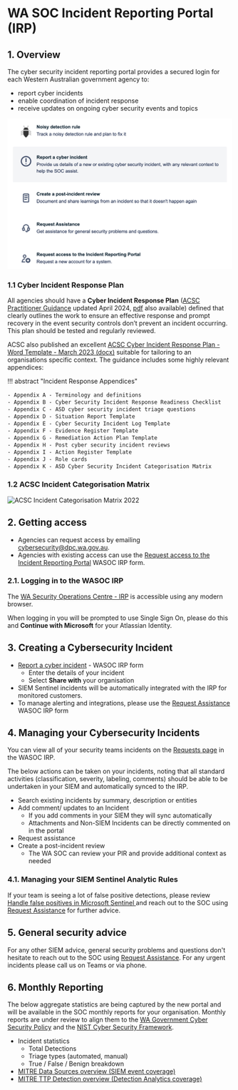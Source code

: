 # WA SOC Incident Reporting Portal (IRP)

## 1. Overview

The cyber security incident reporting portal provides a secured login for each Western Australian government agency to:

- report cyber incidents
- enable coordination of incident response
- receive updates on ongoing cyber security events and topics

<img width="700" alt="Portal Overview" src="../../images/portal-overview.png">

### 1.1 Cyber Incident Response Plan

All agencies should have a **Cyber Incident Response Plan** ([ACSC Practitioner Guidance](https://www.cyber.gov.au/resources-business-and-government/governance-and-user-education/incident-response/cyber-security-incident-response-planning-practitioner-guidance) updated April 2024, [pdf](https://www.cyber.gov.au/sites/default/files/2024-04/PROTECT%20-%20Cyber%20Security%20Incident%20Response%20Planning%20-%20Practitioner%20Guidance%20%28April%202024%29.pdf) also available) defined that clearly outlines the work to ensure an effective response and prompt recovery in the event security controls don’t prevent an incident occurring. This plan should be tested and regularly reviewed.

ACSC also published an excellent [ACSC Cyber Incident Response Plan - Word Template - March 2023 (docx)](https://www.cyber.gov.au/sites/default/files/2023-03/ACSC-Cyber-Incident-Response-Plan-Template.docx) suitable for tailoring to an organisations specific context. The guidance includes some highly relevant appendices:

!!! abstract "Incident Response Appendices"

    - Appendix A - Terminology and definitions
    - Appendix B - Cyber Security Incident Response Readiness Checklist
    - Appendix C - ASD cyber security incident triage questions
    - Appendix D - Situation Report Template
    - Appendix E - Cyber Security Incident Log Template
    - Appendix F - Evidence Register Template
    - Appendix G - Remediation Action Plan Template
    - Appendix H - Post cyber security incident reviews
    - Appendix I - Action Register Template
    - Appendix J - Role cards
    - Appendix K - ASD Cyber Security Incident Categorisation Matrix

### 1.2 ACSC Incident Categorisation Matrix

<img width="700" alt="ACSC Incident Categorisation Matrix 2022" src="https://www.cyber.gov.au/sites/default/files/2024-04/Cyber%20Security%20Incident%20Response%20Planning%20Image%204.png">

## 2. Getting access

- Agencies can request access by emailing [cybersecurity@dpc.wa.gov.au](mailto:cybersecurity@dpc.wa.gov.au).
- Agencies with existing access can use the [Request access to the Incident Reporting Portal](https://wasoc.atlassian.net/servicedesk/customer/portal/2/group/1/create/8) WASOC IRP form.

### 2.1. Logging in to the WASOC IRP

The [WA Security Operations Centre - IRP](https://wasoc.atlassian.net/servicedesk/customer/portals "https://wasoc.atlassian.net/servicedesk/customer/portals") is accessible using any modern browser.

When logging in you will be prompted to use Single Sign On, please do this and **Continue with Microsoft** for your Atlassian Identity.

## 3. Creating a Cybersecurity Incident

- [Report a cyber incident](https://wasoc.atlassian.net/servicedesk/customer/portal/2/group/1/create/19) - WASOC IRP form
    - Enter the details of your incident
    - Select **Share with** your organisation
- SIEM Sentinel incidents will be automatically integrated with the IRP for monitored customers.
- To manage alerting and integrations, please use the [Request Assistance](https://wasoc.atlassian.net/servicedesk/customer/portal/2/group/1/create/1) WASOC IRP form

## 4. Managing your Cybersecurity Incidents

You can view all of your security teams incidents on the [Requests page](https://wasoc.atlassian.net/servicedesk/customer/user/requests?page=1&reporter=all) in the WASOC IRP.

The below actions can be taken on your incidents, noting that all standard activities (classification, severity, labeling, comments) should be able to be undertaken in your SIEM and automatically synced to the IRP.

- Search existing incidents by summary, description or entities
- Add comment/ updates to an Incident
    - If you add comments in your SIEM they will sync automatically
    - Attachments and Non-SIEM Incidents can be directly commented on in the portal
- Request assistance
- Create a post-incident review
    - The WA SOC can review your PIR and provide additional context as needed

### 4.1. Managing your SIEM Sentinel Analytic Rules

If your team is seeing a lot of false positive detections, please review [Handle false positives in Microsoft Sentinel
](https://docs.microsoft.com/en-us/azure/sentinel/false-positives) and reach out to the SOC using [Request Assistance](https://wasoc.atlassian.net/servicedesk/customer/portal/2/group/1/create/1) for further advice.

## 5. General security advice

For any other SIEM advice, general security problems and questions don't hesitate to reach out to the SOC using [Request Assistance](https://wasoc.atlassian.net/servicedesk/customer/portal/2/group/1/create/1). For any urgent incidents please call us on Teams or via phone.

## 6. Monthly Reporting

The below aggregate statistics are being captured by the new portal and will be available in the SOC monthly reports for your organisation. Monthly reports are under review to align them to the [WA Government Cyber Security Policy](https://www.wa.gov.au/government/publications/wa-government-cyber-security-policy) and the [NIST Cyber Security Framework](https://www.nist.gov/cyberframework).

- Incident statistics
    - Total Detections
    - Triage types (automated, manual)
    - True / False / Benign breakdown
- [MITRE Data Sources overview (SIEM event coverage)](../baselines/data-sources.md)
- [MITRE TTP Detection overview (Detection Analytics coverage)](https://attack.mitre.org/matrices/enterprise/)
